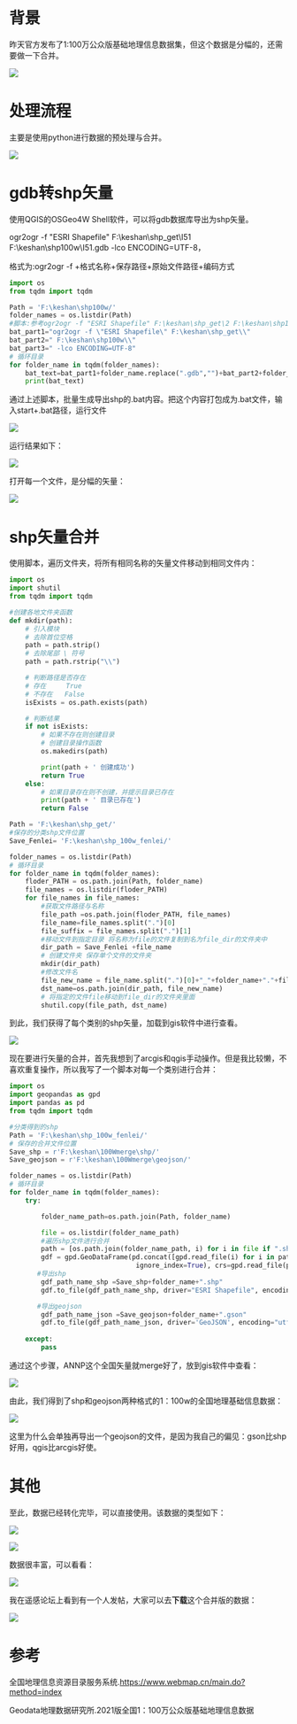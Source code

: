# 背景

昨天官方发布了1:100万公众版基础地理信息数据集，但这个数据是分幅的，还需要做一下合并。

![](https://gitee.com/kitmyfaceplease/image_upload/raw/master/image/20220113082125.png)

# 处理流程

主要是使用python进行数据的预处理与合并。

![](https://gitee.com/kitmyfaceplease/image_upload/raw/master/image/20220113080116.png)

# gdb转shp矢量

使用QGIS的OSGeo4W Shell软件，可以将gdb数据库导出为shp矢量。

ogr2ogr -f "ESRI Shapefile" F:\keshan\shp_get\I51 F:\keshan\shp100w\I51.gdb -lco ENCODING=UTF-8，

格式为:ogr2ogr -f +格式名称+保存路径+原始文件路径+编码方式

```python
import os
from tqdm import tqdm

Path = 'F:\keshan\shp100w/'  
folder_names = os.listdir(Path)
#脚本:参考ogr2ogr -f "ESRI Shapefile" F:\keshan\shp_get\2 F:\keshan\shp100w\A49.gdb -lco ENCODING=UTF-8
bat_part1="ogr2ogr -f \"ESRI Shapefile\" F:\keshan\shp_get\\"
bat_part2=" F:\keshan\shp100w\\"
bat_part3=" -lco ENCODING=UTF-8"
# 循环目录
for folder_name in tqdm(folder_names):
    bat_text=bat_part1+folder_name.replace(".gdb","")+bat_part2+folder_name+bat_part3
    print(bat_text)

```

通过上述脚本，批量生成导出shp的.bat内容。把这个内容打包成为.bat文件，输入start+.bat路径，运行文件

![](https://gitee.com/kitmyfaceplease/image_upload/raw/master/image/20220113074815.png)

运行结果如下：

![](https://gitee.com/kitmyfaceplease/image_upload/raw/master/image/20220113074708.png)

打开每一个文件，是分幅的矢量：

![](https://gitee.com/kitmyfaceplease/image_upload/raw/master/image/20220113074852.png)

# shp矢量合并

使用脚本，遍历文件夹，将所有相同名称的矢量文件移动到相同文件内：

```python
import os
import shutil
from tqdm import tqdm

#创建各地文件夹函数
def mkdir(path):
    # 引入模块
    # 去除首位空格
    path = path.strip()
    # 去除尾部 \ 符号
    path = path.rstrip("\\")

    # 判断路径是否存在
    # 存在     True
    # 不存在   False
    isExists = os.path.exists(path)

    # 判断结果
    if not isExists:
        # 如果不存在则创建目录
        # 创建目录操作函数
        os.makedirs(path)

        print(path + ' 创建成功')
        return True
    else:
        # 如果目录存在则不创建，并提示目录已存在
        print(path + ' 目录已存在')
        return False

Path = 'F:\keshan\shp_get/'
#保存的分类shp文件位置
Save_Fenlei= 'F:\keshan\shp_100w_fenlei/'

folder_names = os.listdir(Path)
# 循环目录
for folder_name in tqdm(folder_names):
    floder_PATH = os.path.join(Path, folder_name)
    file_names = os.listdir(floder_PATH)
    for file_names in file_names:
        #获取文件路径与名称
        file_path =os.path.join(floder_PATH, file_names)
        file_name=file_names.split(".")[0]
        file_suffix = file_names.split(".")[1]
        #移动文件到指定目录 将名称为file的文件复制到名为file_dir的文件夹中
        dir_path = Save_Fenlei +file_name
        # 创建文件夹 保存单个文件的文件夹
        mkdir(dir_path)
        #修改文件名
        file_new_name = file_name.split(".")[0]+"_"+folder_name+"."+file_suffix
        dst_name=os.path.join(dir_path, file_new_name)
        # 将指定的文件file移动到file_dir的文件夹里面
        shutil.copy(file_path, dst_name)
```

到此，我们获得了每个类别的shp矢量，加载到gis软件中进行查看。

![](https://gitee.com/kitmyfaceplease/image_upload/raw/master/image/20220113065459.png)

现在要进行矢量的合并，首先我想到了arcgis和qgis手动操作。但是我比较懒，不喜欢重复操作，所以我写了一个脚本对每一个类别进行合并：

```python
import os
import geopandas as gpd
import pandas as pd
from tqdm import tqdm

#分类得到的shp
Path = 'F:\keshan\shp_100w_fenlei/'
# 保存的合并文件位置
Save_shp = r'F:\keshan\100Wmerge\shp/'
Save_geojson = r'F:\keshan\100Wmerge\geojson/'

folder_names = os.listdir(Path)
# 循环目录
for folder_name in tqdm(folder_names):
    try:

        folder_name_path=os.path.join(Path, folder_name)

        file = os.listdir(folder_name_path)
	    #遍历shp文件进行合并
        path = [os.path.join(folder_name_path, i) for i in file if ".shp" in i]
        gdf = gpd.GeoDataFrame(pd.concat([gpd.read_file(i) for i in path],
                                ignore_index=True), crs=gpd.read_file(path[0]).crs)
	   #导出shp
        gdf_path_name_shp =Save_shp+folder_name+".shp"
        gdf.to_file(gdf_path_name_shp, driver="ESRI Shapefile", encoding="utf-8")

       #导出geojson
        gdf_path_name_json =Save_geojson+folder_name+".gson"
        gdf.to_file(gdf_path_name_json, driver='GeoJSON', encoding="utf-8")
    
    except:
        pass


```

通过这个步骤，ANNP这个全国矢量就merge好了，放到gis软件中查看：

![](https://gitee.com/kitmyfaceplease/image_upload/raw/master/image/20220113074230.png)

由此，我们得到了shp和geojson两种格式的1：100w的全国地理基础信息数据：

![](https://gitee.com/kitmyfaceplease/image_upload/raw/master/image/20220113075300.png)

这里为什么会单独再导出一个geojson的文件，是因为我自己的偏见：gson比shp好用，qgis比arcgis好使。

# 其他

至此，数据已经转化完毕，可以直接使用。该数据的类型如下：

![](https://gitee.com/kitmyfaceplease/image_upload/raw/master/image/20220113080426.png)

![](https://gitee.com/kitmyfaceplease/image_upload/raw/master/image/20220113080448.png)

数据很丰富，可以看看：

![](https://gitee.com/kitmyfaceplease/image_upload/raw/master/image/20220113081115.png)

我在遥感论坛上看到有一个人发帖，大家可以去**下载**这个合并版的数据：

![](https://gitee.com/kitmyfaceplease/image_upload/raw/master/image/a3cc1048c19bb696fec3a09316a04a5.jpg)

# 参考

全国地理信息资源目录服务系统.https://www.webmap.cn/main.do?method=index

Geodata地理数据研究所.2021版全国1：100万公众版基础地理信息数据

